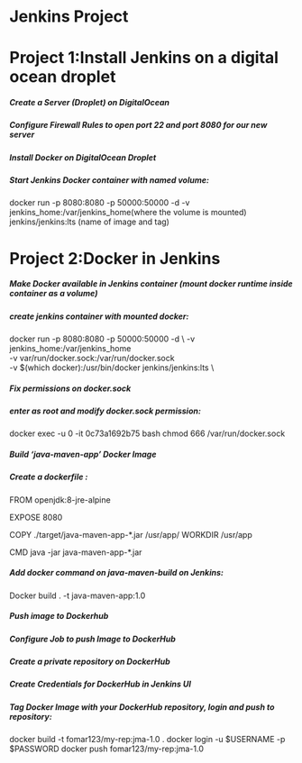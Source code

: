 # Jenkins Project 

# Project 1:Install Jenkins on a digital ocean droplet
##### Create a Server (Droplet) on DigitalOcean
##### Configure Firewall Rules to open port 22 and port 8080 for our new server
##### Install Docker on DigitalOcean Droplet
##### Start Jenkins Docker container with named volume: 
docker run -p 8080:8080 -p 50000:50000 -d 
-v jenkins_home:/var/jenkins_home(where the volume is mounted) jenkins/jenkins:lts (name of image and tag)

# Project 2:Docker in Jenkins

##### Make Docker available in Jenkins container (mount docker runtime inside container as a volume)

##### create jenkins container with mounted docker:
docker run -p 8080:8080 -p 50000:50000 -d  \ 
-v jenkins_home:/var/jenkins_home \
-v var/run/docker.sock:/var/run/docker.sock \
-v $(which docker):/usr/bin/docker jenkins/jenkins:lts \
##### Fix permissions on docker.sock
##### enter as root and modify docker.sock permission:
docker exec -u 0 -it 0c73a1692b75 bash
chmod 666 /var/run/docker.sock

##### Build ‘java-maven-app’   Docker Image
##### Create a dockerfile :
FROM openjdk:8-jre-alpine

EXPOSE 8080

COPY ./target/java-maven-app-*.jar /usr/app/
WORKDIR /usr/app

CMD java -jar java-maven-app-*.jar

##### Add docker command on java-maven-build on Jenkins:
Docker build . -t java-maven-app:1.0

##### Push image to Dockerhub 
##### Configure Job to push Image to DockerHub
##### Create a private repository on DockerHub
##### Create Credentials for DockerHub in Jenkins UI
##### Tag Docker Image with your DockerHub repository, login and push to repository: 
docker build  -t fomar123/my-rep:jma-1.0 .
docker login -u $USERNAME -p $PASSWORD 
docker push fomar123/my-rep:jma-1.0

